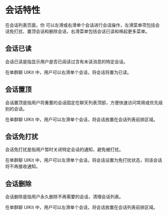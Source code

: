 # 会话特性

在会话列表页面，你 可以左滑或右滑单个会话进行会话操作，左滑菜单项包括会话免打扰、置顶会话和删除会话，右滑菜单包括会话已读和唤起更多菜单。

<ImageGallery>
  <ImageItem src="/images/uikit/chatuikit/ios/configurationitem/conversation/Appearance_conversation_swipeLeftActions.png" title="会话左滑和右滑" />
</ImageGallery>

## 会话已读	

会话已读是指显示用户是否已阅读过含有未读消息的特定会话。

在单群聊 UIKit 中，用户可以右滑单个会话，将会话将置为已读。

<ImageGallery>
  <ImageItem src="/images/uikit/chatuikit/feature/conversation/conversation_read_ios.png" title="会话已读" />
</ImageGallery>

## 会话置顶

会话置顶是指用户将重要的会话固定在聊天列表顶部，方便快速访问常用或优先级别的会话。

在单群聊 UIKit 中，用户可以左滑单个会话，将会话放置在会话列表前排区域。

<ImageGallery>
  <ImageItem src="/images/uikit/chatuikit/feature/conversation/conversation_pin_ios.png" title="会话置顶" />
</ImageGallery>

## 会话免打扰

会话免打扰是指用户暂时关闭特定会话的通知，避免被打扰。

在单群聊 UIKit 中，用户可以左滑单个会话，将会话设置为免打扰状态，则该会话将不再接收通知。

<ImageGallery>
  <ImageItem src="/images/uikit/chatuikit/feature/conversation/conversation_dnd_ios.png" title="会话免打扰" />
</ImageGallery>

## 会话删除	

会话删除是指用户永久删除不再需要的会话，清理会话列表。

在单群聊 UIKit 中，用户可以左滑单个会话，将会话放置在会话列表前排区域。

<ImageGallery>
  <ImageItem src="/images/uikit/chatuikit/feature/conversation/conversation_delete_ios.png" title="会话删除" />
</ImageGallery>
